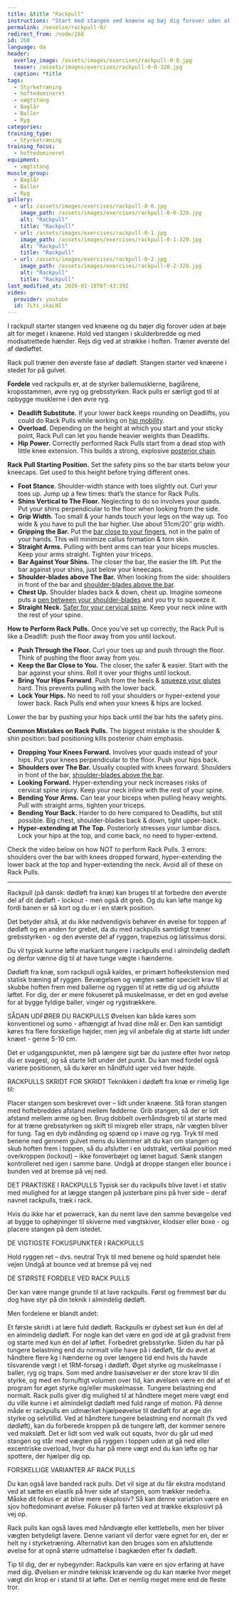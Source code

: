 ```yaml
---
title: &title "Rackpull"
instructions: "Start med stangen ved knæene og bøj dig forover uden at bøje alt for meget i knæene. Hold ved stangen i skulderbredde og med modsatrettede hænder. Rejs dig ved at strække i hoften. Træner øverste del af dødløftet."
permalink: /oevelse/rackpull-0/
redirect_from: /node/268
id: 268
language: da
header:
  overlay_image: /assets/images/exercises/rackpull-0-0.jpg
  teaser: /assets/images/exercises/rackpull-0-0-320.jpg
  caption: *title
tags:
  - Styrketræning
  - hoftedomineret
  - vægtstang
  - Baglår
  - Baller
  - Ryg
categories:
training_type: 
  - Styrketræning
training_focus: 
  - hoftedomineret
equipment:
  - vægtstang
muscle_group:
  - Baglår
  - Baller
  - Ryg
gallery:
  - url: /assets/images/exercises/rackpull-0-0.jpg
    image_path: /assets/images/exercises/rackpull-0-0-320.jpg
    alt: "Rackpull"
    title: "Rackpull"
  - url: /assets/images/exercises/rackpull-0-1.jpg
    image_path: /assets/images/exercises/rackpull-0-1-320.jpg
    alt: "Rackpull"
    title: "Rackpull"
  - url: /assets/images/exercises/rackpull-0-2.jpg
    image_path: /assets/images/exercises/rackpull-0-2-320.jpg
    alt: "Rackpull"
    title: "Rackpull"
last_modified_at: 2020-03-18T07:43:39Z
video:
  provider: youtube
  id: 7Lts_ikaLNI
---
```


I rackpull starter stangen ved knæene og du bøjer dig forover uden at bøje alt for meget i knæene. Hold ved stangen i skulderbredde og med modsatrettede hænder. Rejs dig ved at strække i hoften. Træner øverste del af dødløftet.

Rack pull træner den øverste fase af dødløft. Stangen starter ved knæene i stedet for på gulvet.

**Fordele** ved rackpulls er, at de styrker ballemusklerne, baglårene, kropsstammen, øvre ryg og grebsstyrken. Rack pulls er særligt god til at opbygge musklerne i den øvre ryg.

<div class="hidden">

- **Deadlift Substitute.** If your lower back keeps rounding on Deadlifts, you could do Rack Pulls while working on [hip mobility](http://stronglifts.com/7-dynamic-stretches-to-improve-your-hip-mobility/).
- **Overload.** Depending on the height at which you start and your sticky point, Rack Pull can let you hande heavier weights than Deadlifts.
- **Hip Power.** Correctly performed Rack Pulls start from a dead stop with little knee extension. This builds a strong, explosive [posterior chain](http://stronglifts.com/how-to-optimize-posterior-chain-power-glute-activation/).

**Rack Pull Starting Position.** Set the safety pins so the bar starts below your kneecaps. Get used to this height before trying different ones.

- **Foot Stance**. Shoulder-width stance with toes slightly out. Curl your toes up. Jump up a few times: that’s the stance for Rack Pulls.
- **Shins Vertical to The Floor.** Neglecting to do so involves your quads. Put your shins perpendicular to the floor when looking from the side.
- **Grip Width.** Too small & your hands touch your legs on the way up. Too wide & you have to pull the bar higher. Use about 51cm/20″ grip width.
- **Gripping the Bar.** Put the [bar close to your fingers](http://stronglifts.com/how-to-grip-bars-correctly-push-vs-pull-exercises/), not in the palm of your hands. This will minimize callus formation & torn skin.
- **Straight Arms.** Pulling with bent arms can tear your biceps muscles. Keep your arms straight. Tighten your triceps.
- **Bar Against Your Shins.** The closer the bar, the easier the lift. Put the bar against your shins, just below your kneecaps.
- **Shoulder-blades above The Bar.** When looking from the side: shoulders in front of the bar and [shoulder-blades above the bar](http://stronglifts.com/why-your-shoulder-blades-must-over-the-bar-on-deadlifts/).
- **Chest Up.** Shoulder blades back & down, chest up. Imagine someone puts a [pen between your shoulder-blades](http://stronglifts.com/how-to-bench-press-with-proper-technique-avoid-shoulder-injuries/#tight-upper-back) and you try to squeeze it.
- **Straight Neck.** [Safer for your cervical spine](http://stronglifts.com/where-to-look-during-squats/). Keep your neck inline with the rest of your spine.

**How to Perform Rack Pulls.** Once you’ve set up correctly, the Rack Pull is like a Deadlift: push the floor away from you until lockout.

- **Push Through the Floor.** Curl your toes up and push through the floor. Think of pushing the floor away from you.
- **Keep the Bar Close to You.** The closer, the safer & easier. Start with the bar against your shins. Roll it over your thighs until lockout.
- **Bring Your Hips Forward**. Push from the heels & [squeeze your glutes](http://stronglifts.com/why-you-should-always-squeeze-your-glutes/) hard. This prevents pulling with the lower back.
- **Lock Your Hips.** No need to roll your shoulders or hyper-extend your lower back. Rack Pulls end when your knees & hips are locked.

Lower the bar by pushing your hips back until the bar hits the safety pins.

**Common Mistakes on Rack Pulls.** The biggest mistake is the shoulder & shin position: bad positioning kills posterior chain emphasis.

- **Dropping Your Knees Forward.** Involves your quads instead of your hips. Put your knees perpendicular to the floor. Push your hips back.
- **Shoulders over The Bar.** Usually coupled with knees forward. Shoulders in front of the bar, [shoulder-blades above the bar](http://stronglifts.com/why-your-shoulder-blades-must-over-the-bar-on-deadlifts/).
- **Looking Forward.** Hyper-extending your neck increases risks of cervical spine injury. Keep your neck inline with the rest of your spine.
- **Bending Your Arms.** Can tear your biceps when pulling heavy weights. Pull with straight arms, tighten your triceps.
- **Bending Your Back.** Harder to do here compared to Deadlifts, but still possible. Big chest, shoulder-blades back & down, tight upper-back.
- **Hyper-extending at The Top.** Posteriorly stresses your lumbar discs. Lock your hips at the top, and come back, no need to hyper-extend.

Check the video below on how NOT to perform Rack Pulls. 3 errors: shoulders over the bar with knees dropped forward, hyper-extending the lower back at the top and hyper-extending the neck. Avoid all of these on Rack Pulls.

***

Rackpull (på dansk: dødløft fra knæ) kan bruges til at forbedre den øverste del af dit dødløft - lockout - men også dit greb. Og du kan løfte mange kg fordi banen er så kort og du er i en stærk position.

Det betyder altså, at du ikke nødvendigvis behøver én øvelse for toppen af dødløft og en anden for grebet, da du med rackpulls samtidigt træner grebsstyrken - og den øverste del af ryggen, trapezius og latissimus dorsi.

Du vil typisk kunne løfte markant tungere i rackpulls end i almindelig dødløft og derfor vænne dig til at have tunge vægte i hænderne.

Dødløft fra knæ, som rackpull også kaldes, er primært hofteekstension med statisk træning af ryggen. Bevægelsen og vægten sætter specielt krav til at skubbe hoften frem med ballerne og ryggen til at rette dig ud og afslutte løftet. For dig, der er mere fokuseret på muskelmasse, er det en god øvelse for at bygge fyldige baller, vinger og rygstrækkere.

SÅDAN UDFØRER DU RACKPULLS
Øvelsen kan både køres som konventionel og sumo - afhængigt af hvad dine mål er. Den kan samtidigt køres fra flere forskellige højder, men jeg vil anbefale dig at starte lidt under knæet - gerne 5-10 cm.

Det er udgangspunktet, men på længere sigt bør du justere efter hvor netop du er svagest, og så starte lidt under det punkt. Du kan med fordel også variere positionen, så du kører en håndfuld uger ved hver højde.

RACKPULLS SKRIDT FOR SKRIDT
Teknikken i dødløft fra knæ er rimelig lige til:

Placer stangen som beskrevet over – lidt under knæene.
Stå foran stangen med hoftebreddes afstand mellem fødderne.
Grib stangen, så der er lidt afstand mellem arme og ben. Brug dobbelt overhåndsgreb til at starte med for at træne grebsstyrken og skift til mixgreb eller straps, når vægten bliver for tung.
Tag en dyb indånding og spænd op i mave og ryg.
Tryk til med benene ned gennem gulvet mens du klemmer alt du kan om stangen og skub hoften frem i toppen, så du afslutter i en udstrakt, vertikal position med overkroppen (lockout) – ikke foroverbøjet og lænet bagud.
Sænk stangen kontrolleret ned igen i samme bane. Undgå at droppe stangen eller bounce i bunden ved at bremse på vej ned.

DET PRAKTISKE I RACKPULLS
Typisk ser du rackpulls blive lavet i et stativ med mulighed for at lægge stangen på justerbare pins på hver side – deraf navnet rackpulls, træk i rack.

Hvis du ikke har et powerrack, kan du nemt lave den samme bevægelse ved at bygge to ophøjninger til skiverne med vægtskiver, klodser eller boxe - og placere stangen på dem istedet.

DE VIGTIGSTE FOKUSPUNKTER I RACKPULLS

Hold ryggen ret – dvs. neutral
Tryk til med benene og hold spændet hele vejen
Undgå at bounce ved at bremse på vej ned

DE STØRSTE FORDELE VED RACK PULLS

Der kan være mange grunde til at lave rackpulls. Først og fremmest bør du dog have styr på din teknik i almindelig dødløft. 

Men fordelene er blandt andet:

Et første skridt i at lære fuld dødløft. Rackpulls er dybest set kun én del af en almindelig dødløft. For nogle kan det være en god idé at gå gradvist frem og starte med kun én del af løftet.
Forbedret grebsstyrke. Siden du har på tungere belastning end du normalt ville have på i dødløft, får du øvet at håndtere flere kg i hænderne og over længere tid end hvis du havde tilsvarende vægt i et 1RM-forsøg i dødløft.
Øget styrke og muskelmasse i baller, ryg og traps. Som med andre basisøvelser er der store krav til din styrke, og med en fornuftigt volumen over tid, kan øvelsen være en del af et program for øget styrke og/eller muskelmasse.
Tungere belastning end normalt. Rack pulls giver dig mulighed til at håndtere meget mere vægt end du ville kunne i et almindeligt dødløft med fuld range of motion. På denne måde er rackpulls en udmærket hjælpeøvelse til dødløft for at øge din styrke og selvtillid. Ved at håndtere tungere belastning end normalt (fx ved dødløft), kan du forberede kroppen på de tungere løft, der kommer senere ved maksløft. Det er lidt som ved walk out squats, hvor du går ud med stangen og står med vægten på ryggen i toppen uden at gå ned eller excentriske overload, hvor du har på mere vægt end du kan løfte og har spottere, der hjælper dig op.

FORSKELLIGE VARIANTER AF RACK PULLS

Du kan også lave banded rack pulls. Det vil sige at du får ekstra modstand ved at sætte en elastik på hver side af stangen, som trækker nedefra. Måske dit fokus er at blive mere eksplosiv? Så kan denne variation være en sjov hoftedominant øvelse. Fokuser på farten ved at trække eksplosivt på vej op.

Rack pulls kan også laves med håndvægte eller kettlebells, men her bliver vægten betydeligt lavere. Denne variant vil derfor være egnet for en, der er helt ny i styrketræning. Alternativt kan den bruges som en afsluttende øvelse for at opnå større udmattelse i bagkæden efter fx dødløft.

Tip til dig, der er nybegynder: Rackpulls kan være en sjov erfaring at have med dig. Øvelsen er mindre teknisk krævende og du kan mærke hvor meget vægt din krop er i stand til at løfte. Det er nemlig meget mere end de fleste tror.

</div>
